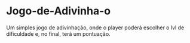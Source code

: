 # Jogo-de-Adivinha-o
Um simples jogo de adivinhação, onde o player poderá escolher o lvl de dificuldade e, no final, terá um pontuação.
